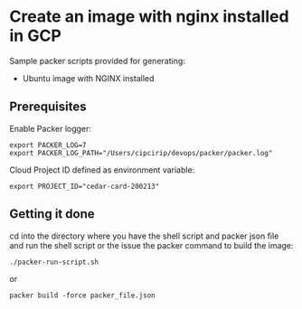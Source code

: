 # Create an image with nginx installed in GCP

Sample packer scripts provided for generating:
- Ubuntu image with NGINX installed

## Prerequisites

Enable Packer logger:
```
export PACKER_LOG=7
export PACKER_LOG_PATH="/Users/cipcirip/devops/packer/packer.log"
```
Cloud Project ID defined as environment variable:
```
export PROJECT_ID="cedar-card-200213"
```

## Getting it done

cd into the directory where you have the shell script and packer json file and run the shell script or the issue the packer command to build the image:

```
./packer-run-script.sh
```
or
```
packer build -force packer_file.json
```
